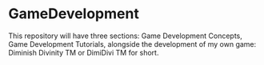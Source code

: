 # GameDevelopment
This repository will have three sections: Game Development Concepts, Game Development Tutorials, alongside the development of my own game: Diminish Divinity TM or DimiDivi TM for short. 
